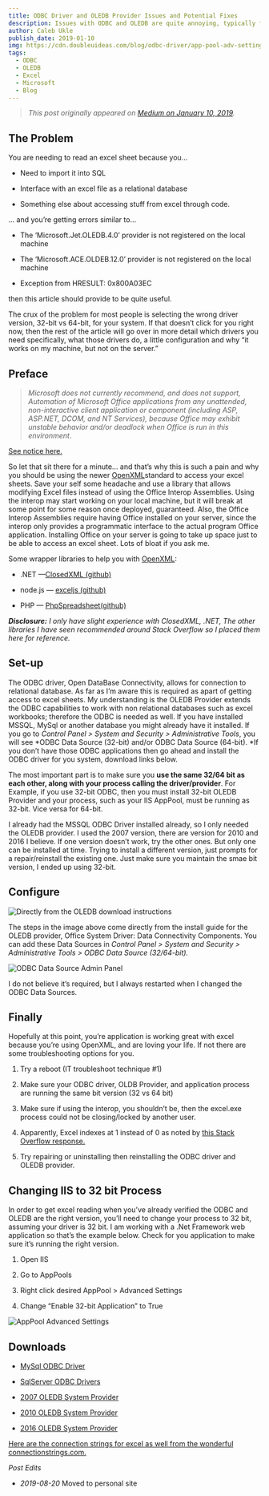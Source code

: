 ```yaml
---
title: ODBC Driver and OLEDB Provider Issues and Potential Fixes
description: Issues with ODBC and OLEDB are quite annoying, typically found when trying to use these drivers to connect to an excel sheet. Here I detail how I solved my issues using IIS.
author: Caleb Ukle
publish_date: 2019-01-10
img: https://cdn.doubleuideas.com/blog/odbc-driver/app-pool-adv-settings.png?auto=format
tags:
  - ODBC
  - OLEDB
  - Excel
  - Microsoft
  - Blog
---
```


> _This post originally appeared on
> [Medium on January 10, 2019](https://medium.com/@caleb.ukle/odbc-driver-and-oledb-provider-issues-and-potential-fixes-1b165de20e1b)._

## The Problem

You are needing to read an excel sheet because you…

- Need to import it into SQL

- Interface with an excel file as a relational database

- Something else about accessing stuff from excel through code.

… and you’re getting errors similar to…

- The ‘Microsoft.Jet.OLEDB.4.0’ provider is not registered on the local machine

- The ‘Microsoft.ACE.OLDEB.12.0’ provider is not registered on the local machine

- Exception from HRESULT: 0x800A03EC

then this article should provide to be quite useful.

The crux of the problem for most people is selecting the wrong driver version,
32-bit vs 64-bit, for your system. If that doesn’t click for you right now, then
the rest of the article will go over in more detail which drivers you need
specifically, what those drivers do, a little configuration and why “it works on
my machine, but not on the server.”

## Preface

> _Microsoft does not currently recommend, and does not support, Automation of
> Microsoft Office applications from any unattended, non-interactive client
> application or component (including ASP, ASP.NET, DCOM, and NT Services),
> because Office may exhibit unstable behavior and/or deadlock when Office is
> run in this environment_.

[See notice here.](https://support.microsoft.com/en-us/help/257757/considerations-for-server-side-automation-of-office?wa=wsignin1.0%3Fwa%3Dwsignin1.0)

So let that sit there for a minute… and that’s why this is such a pain and why
you should be using the newer
[OpenXML](https://docs.microsoft.com/en-us/office/open-xml/open-xml-sdk)standard
to access your excel sheets. Save your self some headache and use a library that
allows modifying Excel files instead of using the Office Interop Assemblies.
Using the interop may start working on your local machine, but it will break at
some point for some reason once deployed, guaranteed. Also, the Office Interop
Assemblies require having Office installed on your server, since the interop
only provides a programmatic interface to the actual program Office application.
Installing Office on your server is going to take up space just to be able to
access an excel sheet. Lots of bloat if you ask me.

Some wrapper libraries to help you with
[OpenXML](https://docs.microsoft.com/en-us/office/open-xml/open-xml-sdk):

- .NET —[ClosedXML (github)](https://github.com/ClosedXML/ClosedXML)

- node.js — [exceljs (github)](https://github.com/guyonroche/exceljs)

- PHP — [PhpSpreadsheet(github)](https://github.com/PHPOffice/PhpSpreadsheet)

_**Disclosure:** I only have slight experience with ClosedXML, .NET, The other
libraries I have seen recommended around Stack Overflow so I placed them here
for reference._

## Set-up

The ODBC driver, Open DataBase Connectivity, allows for connection to relational
database. As far as I’m aware this is required as apart of getting access to
excel sheets. My understanding is the OLEDB Provider extends the ODBC
capabilities to work with non relational databases such as excel workbooks;
therefore the ODBC is needed as well. If you have installed MSSQL, MySql or
another database you might already have it installed. If you go to _Control
Panel > System and Security > Administrative Tools_, you will see *ODBC Data
Source (32-bit) and/or ODBC Data Source (64-bit). *If you don’t have those ODBC
applications then go ahead and install the ODBC driver for you system, download
links below.

The most important part is to make sure you **use the same 32/64 bit as each
other, along with your process calling the driver/provider**. For Example, if
you use 32-bit ODBC, then you must install 32-bit OLEDB Provider and your
process, such as your IIS AppPool, must be running as 32-bit. Vice versa for
64-bit.

I already had the MSSQL ODBC Driver installed already, so I only needed the
OLEDB provider. I used the 2007 version, there are version for 2010 and 2016 I
believe. If one version doesn’t work, try the other ones. But only one can be
installed at time. Trying to install a different version, just prompts for a
repair/reinstall the existing one. Just make sure you maintain the smae bit
version, I ended up using 32-bit.

## Configure

![Directly from the OLEDB download instructions](https://cdn.doubleuideas.com/blog/odbc-driver/oledb-instructions.png?auto=format)

The steps in the image above come directly from the install guide for the OLEDB
provider, Office System Driver: Data Connectivity Components. You can add these
Data Sources in _Control Panel > System and Security > Administrative Tools >
ODBC Data Source (32/64-bit)._

![ODBC Data Source Admin Panel](https://cdn.doubleuideas.com/blog/odbc-driver/admin-panel.png?auto=format)

I do not believe it’s required, but I always restarted when I changed the ODBC
Data Sources.

## Finally

Hopefully at this point, you’re application is working great with excel because
you’re using OpenXML, and are loving your life. If not there are some
troubleshooting options for you.

1. Try a reboot (IT troubleshoot technique #1)

1. Make sure your ODBC driver, OLDB Provider, and application process are
   running the same bit version (32 vs 64 bit)

1. Make sure if using the interop, you shouldn’t be, then the excel.exe process
   could not be closing/locked by another user.

1. Apparently, Excel indexes at 1 instead of 0 as noted by
   [this Stack Overflow response.](https://stackoverflow.com/questions/12714626/exception-from-hresult-0x800a03ec-error)

1. Try repairing or uninstalling then reinstalling the ODBC driver and OLEDB
   provider.

## Changing IIS to 32 bit Process

In order to get excel reading when you’ve already verified the ODBC and OLEDB
are the right version, you’ll need to change your process to 32 bit, assuming
your driver is 32 bit. I am working with a .Net Framework web application so
that’s the example below. Check for you application to make sure it’s running
the right version.

1. Open IIS

1. Go to AppPools

1. Right click desired AppPool > Advanced Settings

1. Change “Enable 32-bit Application” to True

![AppPool Advanced Settings](https://cdn.doubleuideas.com/blog/odbc-driver/app-pool-adv-settings.png?auto=format)

## Downloads

- [MySql ODBC Driver](https://dev.mysql.com/downloads/connector/odbc/)

- [SqlServer ODBC Drivers](https://docs.microsoft.com/en-us/sql/connect/odbc/download-odbc-driver-for-sql-server?view=sql-server-2017)

- [2007 OLEDB System Provider](https://www.microsoft.com/en-us/download/details.aspx?id=23734)

- [2010 OLEDB System Provider](https://www.microsoft.com/en-us/download/details.aspx?id=13255)

- [2016 OLEDB System Provider](https://www.microsoft.com/en-us/download/details.aspx?id=54920)

[Here are the connection strings for excel as well from the wonderful connectionstrings.com.](https://www.connectionstrings.com/excel/)

_Post Edits_

- _2019-08-20_ Moved to personal site
